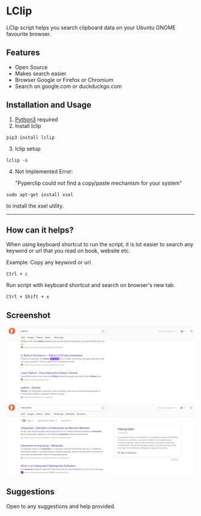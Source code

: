 # LClip

LClip script helps you search clipboard data on your Ubuntu GNOME favourite browser.

## Features

* Open Source
* Makes search easier.
* Browser Google or Firefox or Chromium
* Search on google.com or duckduckgo.com

## Installation and Usage

1. [Python3](https://www.python.org/downloads/) required
2. Install lclip
```
pip3 install lclip
```
3. lclip setup
```
lclip -s
```
4. Not Implemented Error:
   
    "Pyperclip could not find a copy/paste mechanism for your system"
```
sudo apt-get install xsel
```
to install the xsel utility.

----
## How can it helps?
When using keyboard shortcut to run the script, it is lot easier to search any keyword or url that you read on book, website etc.

Example: 
Copy any keyword or url.
```
Ctrl + c
```
Run script with keyboard shortcut and search on browser's new tab.
```
Ctrl + Shift + x 
```

## Screenshot
![Copy code](screenshots/copy.png "Copy Code")
![Output](screenshots/output.png "Output")


## Suggestions
Open to any suggestions and help provided.
